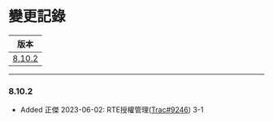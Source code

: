 變更記錄
===
| 版本 |
| :---: |
| [8.10.2](#v8_10_2) |

***

### <a id='v8_10_2'></a>8.10.2
* Added 正傑 2023-06-02: RTE授權管理([Trac#9246]) 3-1

 
<!-- 圖片 -->


<!-- 超連結 -->
[Trac#9246]:http://trac.arcare.com.tw/trac/neco/ticket/9246 "#9246"
